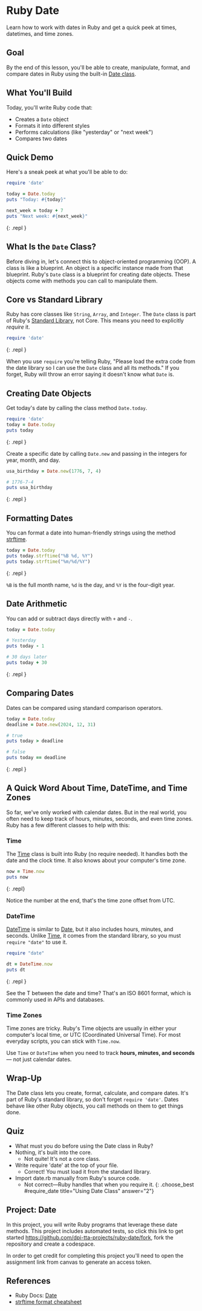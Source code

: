 # Ruby Date

Learn how to work with dates in Ruby and get a quick peek at times, datetimes, and time zones.

## Goal

By the end of this lesson, you'll be able to create, manipulate, format, and compare dates in Ruby using the built-in [Date class](https://docs.ruby-lang.org/en/master/Date.html).

## What You'll Build

Today, you'll write Ruby code that:

- Creates a `Date` object
- Formats it into different styles
- Performs calculations (like "yesterday" or "next week")
- Compares two dates

## Quick Demo

Here's a sneak peek at what you'll be able to do:

```ruby
require 'date'

today = Date.today
puts "Today: #{today}"

next_week = today + 7
puts "Next week: #{next_week}"
```
{: .repl }

## What Is the `Date` Class?

Before diving in, let's connect this to object-oriented programming (OOP). A class is like a blueprint. An object is a specific instance made from that blueprint. Ruby's `Date` class is a blueprint for creating date objects. These objects come with methods you can call to manipulate them.

## Core vs Standard Library

Ruby has core classes like `String`, `Array`, and `Integer`. The `Date` class is part of Ruby's [Standard Library](https://docs.ruby-lang.org/en/master/standard_library_md.html), not Core. This means you need to explicitly *require* it.

```ruby
require 'date'
```
{: .repl }

When you use `require` you're telling Ruby, "Please load the extra code from the date library so I can use the `Date` class and all its methods." If you forget, Ruby will throw an error saying it doesn't know what `Date` is.

## Creating Date Objects

Get today's date by calling the class method `Date.today`.

```ruby
require 'date'
today = Date.today
puts today
```
{: .repl }

Create a specific date by calling `Date.new` and passing in the integers for year, month, and day.

```ruby
usa_birthday = Date.new(1776, 7, 4)

# 1776-7-4
puts usa_birthday
```
{: .repl }

## Formatting Dates

You can format a date into human-friendly strings using the method [strftime](https://docs.ruby-lang.org/en/master/Date.html#method-i-strftime).

```ruby
today = Date.today
puts today.strftime("%B %d, %Y")
puts today.strftime("%m/%d/%Y")
```
{: .repl }

<aside class="tip">
  <code>%B</code> is the full month name, <code>%d</code> is the day, and <code>%Y</code> is the four-digit year.
</aside>

## Date Arithmetic

You can add or subtract days directly with `+` and `-`.

```ruby
today = Date.today

# Yesterday
puts today - 1

# 30 days later
puts today + 30
```
{: .repl }

## Comparing Dates

Dates can be compared using standard comparison operators.

```ruby
today = Date.today
deadline = Date.new(2024, 12, 31)

# true
puts today > deadline

# false
puts today == deadline
```
{: .repl }

## A Quick Word About Time, DateTime, and Time Zones

So far, we've only worked with calendar dates. But in the real world, you often need to keep track of hours, minutes, seconds, and even time zones. Ruby has a few different classes to help with this:

### Time

The [Time](https://docs.ruby-lang.org/en/master/Time.html) class is built into Ruby (no require needed). It handles both the date and the clock time. It also knows about your computer's time zone.

```ruby
now = Time.now
puts now
```
{: .repl}

Notice the number at the end, that's the time zone offset from UTC.

### DateTime

[DateTime](https://docs.ruby-lang.org/en/master/DateTime.html) is similar to [Date](https://docs.ruby-lang.org/en/master/Date.html), but it also includes hours, minutes, and seconds. Unlike [Time](https://docs.ruby-lang.org/en/master/Time.html), it comes from the standard library, so you must `require "date"` to use it.

```ruby
require "date"

dt = DateTime.now
puts dt
```
{: .repl }

<aside class="tip">
  See the T between the date and time? That's an ISO 8601 format, which is commonly used in APIs and databases.
</aside>

### Time Zones

Time zones are tricky. Ruby's Time objects are usually in either your computer's local time, or UTC (Coordinated Universal Time). For most everyday scripts, you can stick with `Time.now`.

<aside class="tip">
  Use <code>Time</code> or <code>DateTime</code> when you need to track <strong>hours, minutes, and seconds</strong> — not just calendar dates.
</aside>

## Wrap-Up

The Date class lets you create, format, calculate, and compare dates. It's part of Ruby's standard library, so don't forget `require 'date'`. Dates behave like other Ruby objects, you call methods on them to get things done.

## Quiz

- What must you do before using the Date class in Ruby?
- Nothing, it's built into the core.
  - Not quite! It's not a core class.
- Write require 'date' at the top of your file.
  - Correct! You must load it from the standard library.
- Import date.rb manually from Ruby's source code.
  - Not correct—Ruby handles that when you require it.
{: .choose_best #require_date title="Using Date Class" answer="2"}

## Project: Date

In this project, you will write Ruby programs that leverage these date methods. This project includes automated tests, so click this link to get started <https://github.com/dpi-tta-projects/ruby-date/fork>, fork the repository and create a codespace.

<aside class="warning">
  In order to get credit for completing this project you'll need to open the assignment link from canvas to generate an access token.
</aside>

## References

- Ruby Docs: [Date](https://docs.ruby-lang.org/en/master/Date.html)
- [strftime format cheatsheet](https://devhints.io/strftime)
